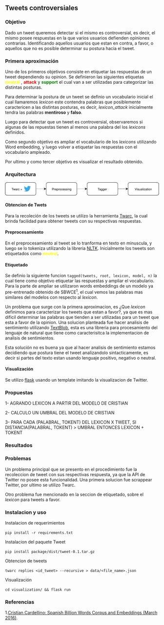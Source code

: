 ## Tweets controversiales

### Objetivo
Dado un tweet queremos detectar si el mismo es controversial, es decir, el mismo posee respuestas en la que varios usuarios defienden opiniones contrarias. Identificando aquellos usuarios que estan en contra, a favor, o aquellos que no es posible determinar su postura hacia el tweet.

### Primera aproximación
Uno de los primeros objetivos consiste en etiquetar las respuestas de un tweet dependiendo su opinion. Se definieron las siguientes etiquetas <span style="color:yellow">**neutral**</span> , <span style="color:red">**attack**</span> y <span style="color:green">**support**</span> el cual van a ser utilizadas para categorizar las distintas posturas.

Para determinar la postura de un tweet se definio un vocabulario inicial el cual llamaremos *lexicon* este contendra palabras que posiblemente caractericen a las distintas posturas, es decir, *lexicon_attack* inicialmente  tendra las palabras **mentiroso** y **falso**.

Luego para detectar que un tweet es controversial, observaremos si algunas de las repuestas tienen al menos una palabra del los *lexicons* definidos.

Como segundo objetivo es ampliar el vocabulario de los *lexicons* utilizando Word embedding, y luego volver a etiquetar las respuestas con el vocabulario ampleado.

Por ultimo y como tercer objetivo es visualizar el resultado obtenido.
  
### Arquitectura

![Alt text](./readme/arquitectura.svg)

#### Obtencion de Twets
Para la recoleción de los tweets se utilizo la herramienta [Twarc](https://github.com/DocNow/twarc), la cual brinda facilidad para obtener tweets con su respectivas respuestas.

#### Preprocesamiento
En el preprocesamiento al tweet se lo tranforma en texto en minuscula, y luego se lo tokeniza utilizando la libreria [NLTK](http://www.nltk.org/).
Inicialmente los tweets son etiquetados como <span style="color:yellow">**neutral**</span>.

#### Etiquetado
Se definio la siguiente funcion ```tagged(tweets, root, lexicon, model, n)``` la cual tiene como objetivo etiquetar las respuestas y ampliar el vocabulario.
Para la parte de ampliar se utilizaron words embeddings de un modelo ya pre-entrenado obtenido de SBWCE<sup>1</sup>, el cual vemos las palabras mas similares del modelos con respecto al *lexicon*.

Un problema que surge con la primera aproximacion, es ¿Que *lexicon* definimos para caracterizar los tweets que estan a favor?, ya que es mas dificil determinar las palabras que tienden a ser utilizadas para un tweet que esta a favor de la opinion. Una solucion planteada fue hacer analisis de sentimiento utilizando [TextBlob](https://textblob.readthedocs.io/en/dev/), esta es una libreria para procesamiento del lenguaje de natural que tiene como caracterisitca la implementacion de analisis de sentimientos.

 Esta solución no es buena ya que al hacer analisis de sentimiento estamos decidiendo que postura tiene el tweet analizandolo sintacticamente,  es decir si partes del texto estan usando lenguaje positivo, negativo o neutral.

#### Visualización
Se utilizo [flask](https://palletsprojects.com/p/flask/) usando un template imitando la visualizacion de Twitter.

### Propuestas

1- AGRANDO LEXICON A PARTIR DEL MODELO DE CRISTIAN

2- CALCULO UN UMBRAL DEL MODELO DE CRISTIAN

3- PARA CADA (PALABRAL, TOKENT) DEL LEXICON X TWEET, SI DISTANCIA(PALABRAL, TOKENT) > UMBRAL ENTONCES LEXICON + TOKENT 

### Resultados

### Problemas
Un problema principal que se presento en el procedimiento fue la recoleccion de tweet con sus respectivas respuesta, ya que la API de Twitter no posee esta funcionalidad. Una primera solucion fue scrappear Twitter, por ultimo se utilizo Twarc.

Otro problema fue mencionado en la seccion de etiquetado, sobre el *lexicon* para tweets a favor.

### Instalacion y uso


Instalacion de requerimientos

```pip install -r requirements.txt```

Instalacion del paquete Tweet

```pip install package/dist/tweet-0.1.tar.gz```

Obtencion de tweets

```twarc replies <id_tweet> --recursive > data/<file_name>.json```

Visualización

```cd visualization/ && flask run```

### Referencias
1.[Cristian Cardellino: Spanish Billion Words Corpus and Embeddings (March 2016)]( https://crscardellino.github.io/SBWCE/).
